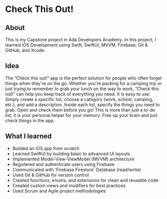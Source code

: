# Check This Out!

## About

This is my Capstone project in Ada Developers Academy. In this project, I learned iOS Development using Swift, SwiftUI, MVVM, Firebase, Git & GitHub, and Xcode.

## Idea

The “Check this out!” app is the perfect solution for people who often forget things when they're on the go. Whether you're packing for a camping trip or just trying to remember to grab your lunch on the way to work, “Check this out!” can help you keep track of everything you need.
It is easy to use. Simply create a specific list, choose a category (work, school, camping, etc.), and add a description. Inside each list, specify the things you need to grab. Open and check them before you go! This is more than just a to-do list, it is your personal helper for your memory. Free up your brain and just check things in the app.

## What I learned

- Builded an IOS app from scratch
- Learned SwiftUI by building basic to advanced UI layouts
- Implemented Model-View-ViewModel (MVVM) architecture
- Registered and authenticate users using Firebase
- Communicated with 'Firebase Firestore' Database (read/write)
- Used Git & GitHub for version control
- Created functions, enums, and extensions for clean and reusable code
- Created custom views and modifiers for best practices
- Used Scrum and Agile project methodologies
